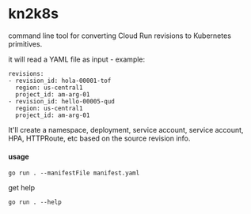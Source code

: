# kn2k8s

command line tool for converting Cloud Run revisions to Kubernetes primitives.

it will read a YAML file as input - example:

```
revisions:
- revision_id: hola-00001-tof
  region: us-central1
  project_id: am-arg-01
- revision_id: hello-00005-qud
  region: us-central1
  project_id: am-arg-01
```

It'll create a namespace, deployment, service account, service account, HPA, HTTPRoute, etc based on the source revision info.

#### usage

```go run . --manifestFile manifest.yaml```

get help

```go run . --help```